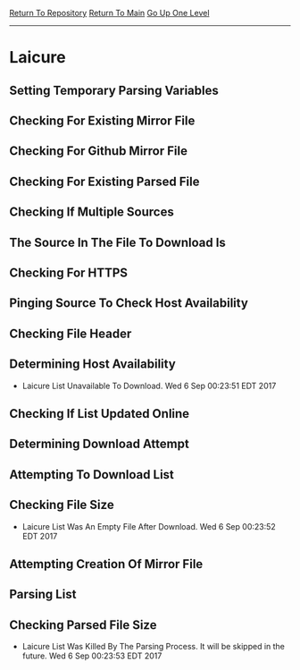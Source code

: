 [Return To Repository](https://github.com/deathbybandaid/piholeparser/)
[Return To Main](https://github.com/deathbybandaid/piholeparser/blob/master/RecentRunLogs/Mainlog.md)
[Go Up One Level](https://github.com/deathbybandaid/piholeparser/blob/master/RecentRunLogs/TopLevelScripts/30-Processing-Blacklists.md)
____________________________________
# Laicure
## Setting Temporary Parsing Variables
## Checking For Existing Mirror File
## Checking For Github Mirror File
## Checking For Existing Parsed File
## Checking If Multiple Sources
## The Source In The File To Download Is
## Checking For HTTPS
## Pinging Source To Check Host Availability
## Checking File Header
## Determining Host Availability
* Laicure List Unavailable To Download. Wed 6 Sep 00:23:51 EDT 2017
## Checking If List Updated Online
## Determining Download Attempt
## Attempting To Download List
## Checking File Size
* Laicure List Was An Empty File After Download. Wed 6 Sep 00:23:52 EDT 2017
## Attempting Creation Of Mirror File
## Parsing List
## Checking Parsed File Size
* Laicure List Was Killed By The Parsing Process. It will be skipped in the future. Wed 6 Sep 00:23:53 EDT 2017
